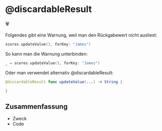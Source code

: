 # @discardableResult
🗑️

Folgendes gibt eine Warnung, weil man den Rückgabewert nicht ausliest:

```swift
scores.updateValue(3, forKey: "James")
```

So kann man die Warnung unterbinden:
```swift
_ = scores.updateValue(3, forKey: "James")
```

Oder man verwendet alternativ @discardableResult:

```swift
@discardableResult func updateValue(...) -> String {

}
```

## Zusammenfassung
- Zweck
- Code